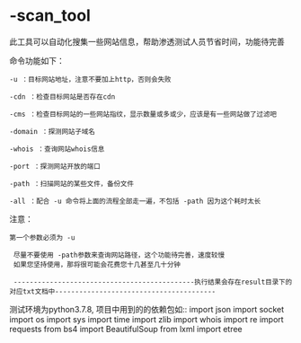 # -scan_tool
此工具可以自动化搜集一些网站信息，帮助渗透测试人员节省时间，功能待完善

命令功能如下：

	-u ：目标网站地址，注意不要加上http，否则会失败
	
	-cdn ：检查目标网站是否存在cdn
	
	-cms ：检查目标网站的一些网站指纹，显示数量或多或少，应该是有一些网站做了过滤吧
	
	-domain ：探测网站子域名
	
	-whois ：查询网站whois信息
	
	-port ：探测网站开放的端口
	
	-path ：扫描网站的某些文件，备份文件
	
	-all ：配合 -u 命令将上面的流程全部走一遍，不包括 -path 因为这个耗时太长
	
	
	
注意： 
	
	第一个参数必须为 -u
	
	 尽量不要使用 -path参数来查询网站路径，这个功能待完善，速度较慢
     如果您坚持使用，那将很可能会花费您十几甚至几十分钟
	 
	 ---------------------------------------------执行结果会存在result目录下的对应txt文档中----------------------------------------
	 
   测试环境为python3.7.8,
   项目中用到的的依赖包如::
    import json
    import socket
    import os
    import sys
    import time
    import zlib
    import whois
    import re
    import requests
    from bs4 import BeautifulSoup
    from lxml import etree
	 
	 
	 
	 
	 
	 
	 
